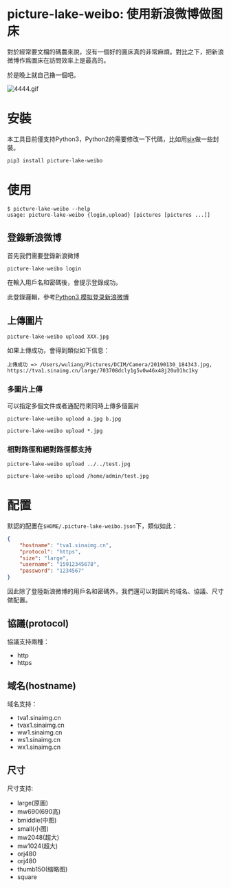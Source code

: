 # picture-lake-weibo: 使用新浪微博做图床
對於經常要文檔的碼農來說，沒有一個好的圖床真的非常麻煩。對比之下，把新浪微博作爲圖床在訪問效率上是最高的。

於是晚上就自己擼一個吧。

![4444.gif](https://i.loli.net/2019/08/11/HOV75JberAgEI1B.gif)

# 安裝

本工具目前僅支持Python3，Python2的需要修改一下代碼，比如用[six](https://github.com/benjaminp/six)做一些封裝。

````shell
pip3 install picture-lake-weibo
````

# 使用

````
$ picture-lake-weibo --help
usage: picture-lake-weibo {login,upload} [pictures [pictures ...]]
````

## 登錄新浪微博

首先我們需要登錄新浪微博

````shell
picture-lake-weibo login
````

在輸入用戶名和密碼後，會提示登錄成功。

此登錄邏輯，參考[Python3 模拟登录新浪微博](https://liuyangxiong.cn/2017/10/18/weibo-login/)

## 上傳圖片

````shell
picture-lake-weibo upload XXX.jpg
````

如果上傳成功，會得到類似如下信息：

````
上傳成功 => /Users/wuliang/Pictures/DCIM/Camera/20190130_184343.jpg, https://tva1.sinaimg.cn/large/703708dcly1g5v0w46x48j20u01hc1ky
````

### 多圖片上傳

可以指定多個文件或者通配符來同時上傳多個圖片

````shell
picture-lake-weibo upload a.jpg b.jpg
````

````shell
picture-lake-weibo upload *.jpg
````

### 相對路徑和絕對路徑都支持

````shell
picture-lake-weibo upload ../../test.jpg
````

````shell
picture-lake-weibo upload /home/admin/test.jpg
````

# 配置
默認的配置在`$HOME/.picture-lake-weibo.json`下，類似如此：
````json
{
    "hostname": "tva1.sinaimg.cn",
    "protocol": "https",
    "size": "large",
    "username": "15912345678",
    "password": "1234567"
}
````
因此除了登陸新浪微博的用戶名和密碼外，我們還可以對圖片的域名、協議、尺寸做配置。

## 協議(protocol)
協議支持兩種：
 - http
 - https

## 域名(hostname)
域名支持：
 - tva1.sinaimg.cn
 - tvax1.sinaimg.cn
 - ww1.sinaimg.cn
 - ws1.sinaimg.cn
 - wx1.sinaimg.cn

## 尺寸
尺寸支持:
 - large(原圖)
 - mw690(690高)
 - bmiddle(中图)
 - small(小图)
 - mw2048(超大)
 - mw1024(超大)
 - orj480
 - orj480
 - thumb150(缩略图)
 - square

